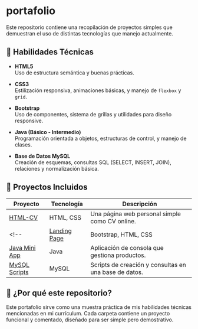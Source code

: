 # portafolio
Este repositorio contiene una recopilación de proyectos simples que demuestran el uso de distintas tecnologías que manejo actualmente.


## 🧠 Habilidades Técnicas

- **HTML5**  
  Uso de estructura semántica y buenas prácticas.

- **CSS3**  
  Estilización responsiva, animaciones básicas, y manejo de `flexbox` y `grid`.

- **Bootstrap**  
  Uso de componentes, sistema de grillas y utilidades para diseño responsive.

- **Java (Básico - Intermedio)**  
  Programación orientada a objetos, estructuras de control, y manejo de clases.

- **Base de Datos MySQL**  
  Creación de esquemas, consultas SQL (SELECT, INSERT, JOIN), relaciones y normalización básica.

## 📁 Proyectos Incluidos

| Proyecto | Tecnología | Descripción |
|---------|-------------|-------------|
| [HTML-CV](./html-cv) | HTML, CSS | Una página web personal simple como CV online. |
<!--| [Landing Page](./bootstrap-landing) | Bootstrap, HTML, CSS | Una página de inicio responsiva usando Bootstrap. |
| [Java Mini App](./java-mini-app) | Java | Aplicación de consola que gestiona productos. |
| [MySQL Scripts](./mysql-ejemplos) | MySQL | Scripts de creación y consultas en una base de datos. |-->

## 📌 ¿Por qué este repositorio?

Este portafolio sirve como una muestra práctica de mis habilidades técnicas mencionadas en mi currículum. Cada carpeta contiene un proyecto funcional y comentado, diseñado para ser simple pero demostrativo.
